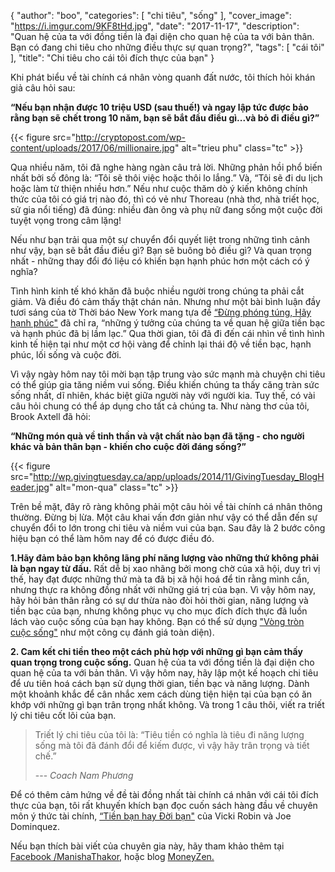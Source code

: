 {
   "author": "boo",
   "categories": [
      "chi tiêu",
      "sống"
   ],
   "cover_image": "https://i.imgur.com/9KF8tHd.jpg",
   "date": "2017-11-17",
   "description": "Quan hệ của ta với đồng tiền là đại diện cho quan hệ của ta với bản thân. Bạn có đang chi tiêu cho những điều thực sự quan trọng?",
   "tags": [
      "cái tôi"
   ],
   "title": "Chi tiêu cho cái tôi đích thực của bạn"
}

Khi phát biểu về tài chính cá nhân vòng quanh đất nước, tôi thích hỏi khán giả câu hỏi sau:

**“Nếu bạn nhận được 10 triệu USD (sau thuế!) và ngay lập tức được bảo rằng bạn sẽ chết trong 10 năm, bạn sẽ bắt đầu điều gì...và bỏ đi điều gì?”**

{{< figure src="http://cryptopost.com/wp-content/uploads/2017/06/millionaire.jpg" alt="trieu phu" class="tc" >}}

Qua nhiều năm, tôi đã nghe hàng ngàn câu trả lời. Những phản hồi phổ biến nhất bởi số đông là: “Tôi sẽ thôi việc hoặc thôi lo lắng.” Và, “Tôi sẽ đi du lịch hoặc làm từ thiện nhiều hơn.” Nếu như cuộc thăm dò ý kiến không chính thức của tôi có giá trị nào đó, thì có vẻ như Thoreau (nhà thơ, nhà triết học, sử gia nổi tiếng) đã đúng: nhiều đàn ông và phụ nữ đang sống một cuộc đời tuyệt vọng trong câm lặng!

Nếu như bạn trải qua một sự chuyển đổi quyết liệt trong những tình cảnh như vậy, bạn sẽ bắt đầu điều gì? Bạn sẽ buông bỏ điều gì? Và quan trọng nhất - những thay đổi đó liệu có khiến bạn hạnh phúc hơn một cách có ý nghĩa?

Tình hình kinh tế khó khăn đã buộc nhiều người trong chúng ta phải cắt giảm. Và điều đó cảm thấy thật chán nản. Nhưng như một bài bình luận đầy tươi sáng của tờ Thời báo New York mang tựa đề [“Đừng phóng túng, Hãy hạnh phúc"](http://www.nytimes.com/2012/07/08/opinion/sunday/dont-indulge-be-happy.html?_r=2&emc=eta1&) đã chỉ ra, “những ý tưởng của chúng ta về quan hệ giữa tiền bạc và hạnh phúc đã bị lầm lạc.” Qua thời gian, tôi đã đi đến cái nhìn về tình hình kinh tế hiện tại như một cơ hội vàng để chỉnh lại thái độ về tiền bạc, hạnh phúc, lối sống và cuộc đời.

Vì vậy ngày hôm nay tôi mời bạn tập trung vào sức mạnh mà chuyện chi tiêu có thể giúp gia tăng niềm vui sống. Điều khiến chúng ta thấy căng tràn sức sống nhất, dĩ nhiên, khác biệt giữa người này với người kia. Tuy thế, có vài câu hỏi chung có thể áp dụng cho tất cả chúng ta. Như nàng thơ của tôi, Brook Axtell đã hỏi:

**“Những món quà về tinh thần và vật chất nào bạn đã tặng - cho người khác và bản thân bạn - khiến cho cuộc đời đáng sống?”**

{{< figure src="http://wp.givingtuesday.ca/app/uploads/2014/11/GivingTuesday_BlogHeader.jpg" alt="mon-qua" class="tc" >}}

Trên bề mặt, đây rõ ràng không phải một câu hỏi về tài chính cá nhân thông thường. Đừng bị lừa. Một câu khai vấn đơn giản như vậy có thể dẫn đến sự chuyển đổi to lớn trong chi tiêu và niềm vui của bạn. Sau đây là 2 bước công hiệu bạn có thể làm hôm nay để có được điều đó.

**1.Hãy đảm bảo bạn không lãng phí năng lượng vào những thứ không phải là bạn ngay từ đầu.**
Rất dễ bị xao nhãng bởi mong chờ của xã hội, duy trì vị thế, hay đạt được những thứ mà ta đã bị xã hội hoá để tin rằng mình cần, nhưng thực ra không đồng nhất với những giá trị của bạn. Vì vậy hôm nay, hãy hỏi bản thân rằng có sự dư thừa nào đòi hỏi thời gian, năng lượng và tiền bạc của bạn, nhưng không phục vụ cho mục đích đích thực đã luồn lách vào cuộc sống của bạn hay không. Bạn có thể sử dụng ["Vòng tròn cuộc sống"](/posts/vong-tron-cuoc-song-cong-cu-danh-gia-suc-khoe-cua-health-coach) như một công cụ đánh giá toàn diện).

**2. Cam kết chi tiền theo một cách phù hợp với những gì bạn cảm thấy quan trọng trong cuộc sống.** Quan hệ của ta với đồng tiền là đại diện cho quan hệ của ta với bản thân. Vì vậy hôm nay, hãy lập một kế hoạch chi tiêu để ưu tiên hoá cách bạn sử dụng thời gian, tiền bạc và năng lượng. Dành một khoảnh khắc để cân nhắc xem cách dùng tiện hiện tại của bạn có ăn khớp với những gì bạn trân trọng nhất không. Và trong 1 câu thôi, viết ra triết lý chi tiêu cốt lõi của bạn.


> Triết lý chi tiêu của tôi là: “Tiêu tiền có nghĩa là tiêu đi năng lượng sống mà tôi đã đánh đổi để kiếm được, vì vậy hãy trân trọng và tiết chế.”
>
> --- <cite>Coach Nam Phương</cite>

Để có thêm cảm hứng về đề tài đồng nhất tài chính cá nhân với cái tôi đích thực của bạn, tôi rất khuyến khích bạn đọc cuốn sách hàng đầu về chuyên môn ý thức tài chính, [“Tiền bạn hay Đời bạn"](https://www.amazon.com/Your-Money-Life-Transforming-Relationship/dp/0143115766/ref=sr_1_1?s=books&ie=UTF8&qid=1352443087&sr=1-1&keywords=your+money+or+your+life) của Vicki Robin và Joe Dominquez.


Nếu bạn thích bài viết của chuyên gia này, hãy tham khảo thêm tại [Facebook /ManishaThakor](http://www.facebook.com/ManishaThakor), hoặc blog [MoneyZen.](http://www.moneyzen.com/)
